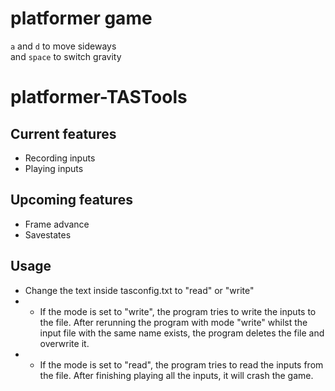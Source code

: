 # platformer game
`a` and `d` to move sideways\
and `space` to switch gravity

# platformer-TASTools

## Current features
- Recording inputs
- Playing inputs

## Upcoming features
- Frame advance
- Savestates

## Usage
- Change the text inside tasconfig.txt to "read" or "write"
- - If the mode is set to "write", the program tries to write the inputs to the file. After rerunning the program with mode "write" whilst the input file with the same name exists, the program deletes the file and overwrite it.
- - If the mode is set to "read", the program tries to read the inputs from the file. After finishing playing all the inputs, it will crash the game.

